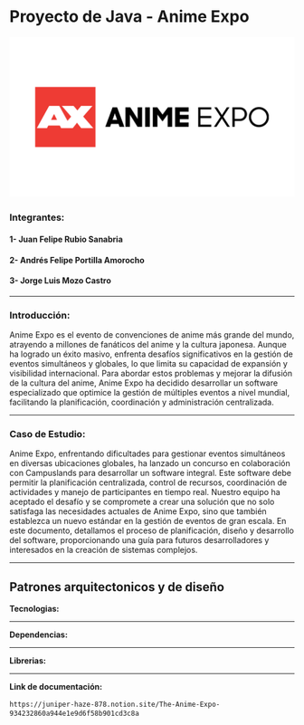 # Proyecto de Java - Anime Expo

<img src="../Readme/IMG/logo_Proyecto.png">

### Integrantes: 

#### 1- Juan Felipe Rubio Sanabria
#### 2- Andrés Felipe Portilla Amorocho
#### 3- Jorge Luis Mozo Castro

************

### Introducción:

Anime Expo es el evento de convenciones de anime más grande del mundo, atrayendo a millones de fanáticos del anime y la cultura japonesa. Aunque ha logrado un éxito masivo, enfrenta desafíos significativos en la gestión de eventos simultáneos y globales, lo que limita su capacidad de expansión y visibilidad internacional. Para abordar estos problemas y mejorar la difusión de la cultura del anime, Anime Expo ha decidido desarrollar un software especializado que optimice la gestión de múltiples eventos a nivel mundial, facilitando la planificación, coordinación y administración centralizada.
**********
### Caso de Estudio:

Anime Expo, enfrentando dificultades para gestionar eventos simultáneos en diversas ubicaciones globales, ha lanzado un concurso en colaboración con Campuslands para desarrollar un software integral. Este software debe permitir la planificación centralizada, control de recursos, coordinación de actividades y manejo de participantes en tiempo real. Nuestro equipo ha aceptado el desafío y se compromete a crear una solución que no solo satisfaga las necesidades actuales de Anime Expo, sino que también establezca un nuevo estándar en la gestión de eventos de gran escala. En este documento, detallamos el proceso de planificación, diseño y desarrollo del software, proporcionando una guía para futuros desarrolladores y interesados en la creación de sistemas complejos.

***********
## Patrones arquitectonicos y de diseño

**Tecnologias:** 
*************
**Dependencias:**
********
**Librerias:**
********
**Link de documentación:**

    https://juniper-haze-878.notion.site/The-Anime-Expo-934232860a944e1e9d6f58b901cd3c8a 